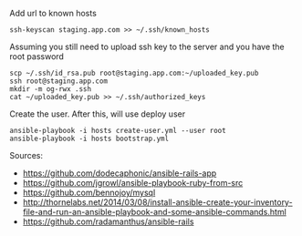 Add url to known hosts

```
ssh-keyscan staging.app.com >> ~/.ssh/known_hosts
```

Assuming you still need to upload ssh key to the server and you have the root password

```
scp ~/.ssh/id_rsa.pub root@staging.app.com:~/uploaded_key.pub
ssh root@staging.app.com
mkdir -m og-rwx .ssh
cat ~/uploaded_key.pub >> ~/.ssh/authorized_keys
```

Create the user. After this, will use deploy user

```
ansible-playbook -i hosts create-user.yml --user root
ansible-playbook -i hosts bootstrap.yml
```

Sources:

* https://github.com/dodecaphonic/ansible-rails-app
* https://github.com/jgrowl/ansible-playbook-ruby-from-src
* https://github.com/bennojoy/mysql
* http://thornelabs.net/2014/03/08/install-ansible-create-your-inventory-file-and-run-an-ansible-playbook-and-some-ansible-commands.html
* https://github.com/radamanthus/ansible-rails
